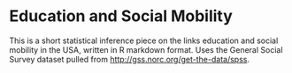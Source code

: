 # Education and Social Mobility
This is a short statistical inference piece on the links education and social mobility in the USA, written in R markdown format. Uses the General Social Survey dataset pulled from http://gss.norc.org/get-the-data/spss. 
